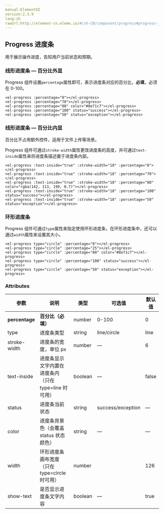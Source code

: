 ```yaml
---
manual:ElementUI
version:2.3.9
lang:zh
rawUrl:http://element-cn.eleme.io/#/zh-CN/component/progress#progress-jin-du-tiao
---
```



## Progress 进度条<a name="progress-jin-du-tiao"></a>


用于展示操作进度，告知用户当前状态和预期。


### 线形进度条 — 百分比外显<a name="xian-xing-jin-du-tiao-bai-fen-bi-wai-xian"></a>


Progress 组件设置`percentage`属性即可，表示进度条对应的百分比，**必填**，必须在 0-100。



```
<el-progress :percentage="0"></el-progress>
<el-progress :percentage="70"></el-progress>
<el-progress :percentage="80" color="#8e71c7"></el-progress>
<el-progress :percentage="100" status="success"></el-progress>
<el-progress :percentage="50" status="exception"></el-progress>

```




### 线形进度条 — 百分比内显<a name="xian-xing-jin-du-tiao-bai-fen-bi-nei-xian"></a>


百分比不占用额外控件，适用于文件上传等场景。



Progress 组件可通过`stroke-width`属性更改进度条的高度，并可通过`text-inside`属性来将进度条描述置于进度条内部。



```
<el-progress :text-inside="true" :stroke-width="18" :percentage="0"></el-progress>
<el-progress :text-inside="true" :stroke-width="18" :percentage="70"></el-progress>
<el-progress :text-inside="true" :stroke-width="18" :percentage="80" color="rgba(142, 113, 199, 0.7)"></el-progress>
<el-progress :text-inside="true" :stroke-width="18" :percentage="100" status="success"></el-progress>
<el-progress :text-inside="true" :stroke-width="18" :percentage="50" status="exception"></el-progress>

```




### 环形进度条<a name="huan-xing-jin-du-tiao"></a>


Progress 组件可通过`type`属性来指定使用环形进度条，在环形进度条中，还可以通过`width`属性来设置其大小。



```
<el-progress type="circle" :percentage="0"></el-progress>
<el-progress type="circle" :percentage="25"></el-progress>
<el-progress type="circle" :percentage="80" color="#8e71c7"></el-progress>
<el-progress type="circle" :percentage="100" status="success"></el-progress>
<el-progress type="circle" :percentage="50" status="exception"></el-progress>

```




### Attributes<a name="attributes"></a>
参数 | 说明 | 类型 | 可选值 | 默认值 
 ---  |  ---  |  ---  |  ---  |  ---  | 
**percentage** | **百分比（必填）** | number | 0-100 | 0 
type | 进度条类型 | string | line/circle | line 
stroke-width | 进度条的宽度，单位 px | number | — | 6 
text-inside | 进度条显示文字内置在进度条内（只在 type=line 时可用） | boolean | — | false 
status | 进度条当前状态 | string | success/exception | — 
color | 进度条背景色（会覆盖 status 状态颜色） | string | — | — 
width | 环形进度条画布宽度（只在 type=circle 时可用） | number |  | 126 
show-text | 是否显示进度条文字内容 | boolean | — | true 

